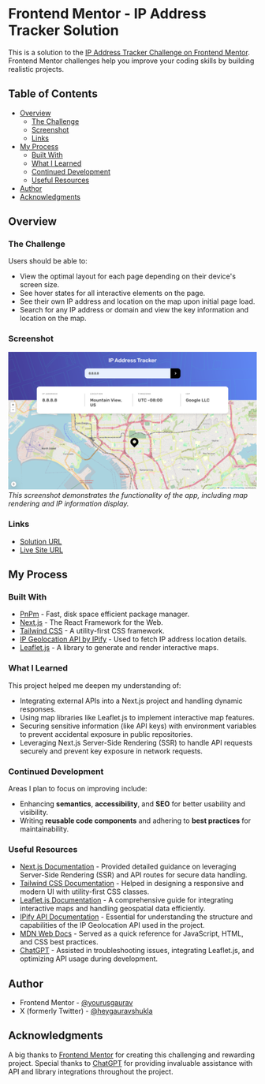 # Frontend Mentor - IP Address Tracker Solution

This is a solution to the [IP Address Tracker Challenge on Frontend Mentor](https://www.frontendmentor.io/challenges/ip-address-tracker-I8-0yYAH0). Frontend Mentor challenges help you improve your coding skills by building realistic projects.

## Table of Contents

- [Overview](#overview)
  - [The Challenge](#the-challenge)
  - [Screenshot](#screenshot)
  - [Links](#links)
- [My Process](#my-process)
  - [Built With](#built-with)
  - [What I Learned](#what-i-learned)
  - [Continued Development](#continued-development)
  - [Useful Resources](#useful-resources)
- [Author](#author)
- [Acknowledgments](#acknowledgments)

## Overview

### The Challenge

Users should be able to:

- View the optimal layout for each page depending on their device's screen size.
- See hover states for all interactive elements on the page.
- See their own IP address and location on the map upon initial page load.
- Search for any IP address or domain and view the key information and location on the map.

### Screenshot

![](/public/screenshots/desktop.png)
_This screenshot demonstrates the functionality of the app, including map rendering and IP information display._

### Links

- [Solution URL](https://github.com/yoursgaurav/ip-address-tracker)
- [Live Site URL](https://ip-address-tracker-by-yoursgaurav.vercel.app/)

## My Process

### Built With

- [PnPm](https://pnpm.io/) - Fast, disk space efficient package manager.
- [Next.js](https://nextjs.org/) - The React Framework for the Web.
- [Tailwind CSS](https://tailwindcss.com/) - A utility-first CSS framework.
- [IP Geolocation API by IPify](https://geo.ipify.org/) - Used to fetch IP address location details.
- [Leaflet.js](https://leafletjs.com/) - A library to generate and render interactive maps.

### What I Learned

This project helped me deepen my understanding of:

- Integrating external APIs into a Next.js project and handling dynamic responses.
- Using map libraries like Leaflet.js to implement interactive map features.
- Securing sensitive information (like API keys) with environment variables to prevent accidental exposure in public repositories.
- Leveraging Next.js Server-Side Rendering (SSR) to handle API requests securely and prevent key exposure in network requests.

### Continued Development

Areas I plan to focus on improving include:

- Enhancing **semantics**, **accessibility**, and **SEO** for better usability and visibility.
- Writing **reusable code components** and adhering to **best practices** for maintainability.

### Useful Resources

- [Next.js Documentation](https://nextjs.org/docs) - Provided detailed guidance on leveraging Server-Side Rendering (SSR) and API routes for secure data handling.
- [Tailwind CSS Documentation](https://tailwindcss.com/docs) - Helped in designing a responsive and modern UI with utility-first CSS classes.
- [Leaflet.js Documentation](https://leafletjs.com/) - A comprehensive guide for integrating interactive maps and handling geospatial data efficiently.
- [IPify API Documentation](https://geo.ipify.org/) - Essential for understanding the structure and capabilities of the IP Geolocation API used in the project.
- [MDN Web Docs](https://developer.mozilla.org/) - Served as a quick reference for JavaScript, HTML, and CSS best practices.
- [ChatGPT](https://chatgpt.com) - Assisted in troubleshooting issues, integrating Leaflet.js, and optimizing API usage during development.

## Author

- Frontend Mentor - [@yourusgaurav](https://www.frontendmentor.io/profile/yourusgaurav)
- X (formerly Twitter) - [@heygauravshukla](https://www.x.com/heygauravshukla)

## Acknowledgments

A big thanks to [Frontend Mentor](https://www.frontendmentor.io/) for creating this challenging and rewarding project. Special thanks to [ChatGPT](https://chatgpt.com) for providing invaluable assistance with API and library integrations throughout the project.
